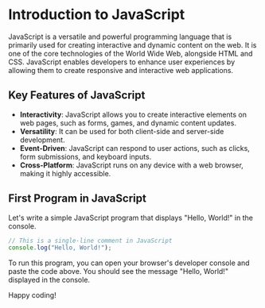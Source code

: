 # Introduction to JavaScript

JavaScript is a versatile and powerful programming language that is primarily used for creating interactive and dynamic content on the web. It is one of the core technologies of the World Wide Web, alongside HTML and CSS. JavaScript enables developers to enhance user experiences by allowing them to create responsive and interactive web applications.

## Key Features of JavaScript

- **Interactivity**: JavaScript allows you to create interactive elements on web pages, such as forms, games, and dynamic content updates.
- **Versatility**: It can be used for both client-side and server-side development.
- **Event-Driven**: JavaScript can respond to user actions, such as clicks, form submissions, and keyboard inputs.
- **Cross-Platform**: JavaScript runs on any device with a web browser, making it highly accessible.

## First Program in JavaScript

Let's write a simple JavaScript program that displays "Hello, World!" in the console.

```javascript
// This is a single-line comment in JavaScript
console.log("Hello, World!");
```

To run this program, you can open your browser's developer console and paste the code above. You should see the message "Hello, World!" displayed in the console.

Happy coding!
